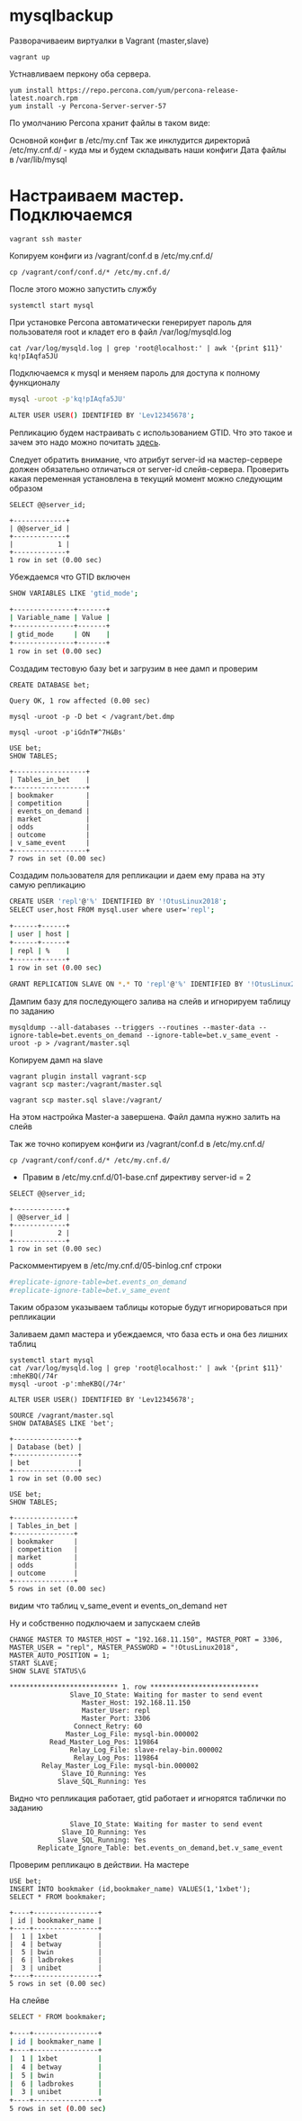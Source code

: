 # mysqlbackup

Разворачиваеим виртуалки в Vagrant (master,slave)

```
vagrant up
```

Устнавливаем перкону оба сервера.

```
yum install https://repo.percona.com/yum/percona-release-latest.noarch.rpm
yum install -y Percona-Server-server-57
```

По умолчанию Percona хранит файлы в таком виде:

Основной конфиг в /etc/my.cnf
Так же инклудится директориā /etc/my.cnf.d/ - куда мы и будем складывать наши конфиги
Дата файлы в /var/lib/mysql

# Настраиваем мастер. Подключаемся
```
vagrant ssh master
```

Копируем конфиги из /vagrant/conf.d в /etc/my.cnf.d/

```
cp /vagrant/conf/conf.d/* /etc/my.cnf.d/
```

После этого можно запустить службу

```
systemctl start mysql
```

При установке Percona автоматически генерирует пароль для пользователя root и кладет его в файл /var/log/mysqld.log

```
cat /var/log/mysqld.log | grep 'root@localhost:' | awk '{print $11}'
kq!pIAqfa5JU
```

Подключаемся к mysql и меняем пароль для доступа к полному функционалу

```bash
mysql -uroot -p'kq!pIAqfa5JU'

ALTER USER USER() IDENTIFIED BY 'Lev12345678';
```

Репликацию будем настраивать с использованием GTID. Что это такое и зачем это надо можно почитать [здесь](https://dev.mysql.com/doc/refman/5.6/en/replication-gtids-concepts.html).

Следует обратить внимание, что атрибут server-id на мастер-сервере должен обязательно отличаться от server-id слейв-сервера. Проверить какая переменная установлена в текущий момент можно следующим образом

```
SELECT @@server_id;

+-------------+
| @@server_id |
+-------------+
|           1 |
+-------------+
1 row in set (0.00 sec)
```

Убеждаемся что GTID включен

```bash
SHOW VARIABLES LIKE 'gtid_mode';

+---------------+-------+
| Variable_name | Value |
+---------------+-------+
| gtid_mode     | ON    |
+---------------+-------+
1 row in set (0.00 sec)
```

Создадим тестовую базу bet и загрузим в нее дамп и проверим

```
CREATE DATABASE bet;

Query OK, 1 row affected (0.00 sec)
```

```
mysql -uroot -p -D bet < /vagrant/bet.dmp

mysql -uroot -p'iGdnT#^7H&Bs'

USE bet;
SHOW TABLES;

+------------------+
| Tables_in_bet    |
+------------------+
| bookmaker        |
| competition      |
| events_on_demand |
| market           |
| odds             |
| outcome          |
| v_same_event     |
+------------------+
7 rows in set (0.00 sec)
```

Создадим пользователя для репликации и даем ему права на эту самую репликацию

```bash
CREATE USER 'repl'@'%' IDENTIFIED BY '!OtusLinux2018';
SELECT user,host FROM mysql.user where user='repl';

+------+------+
| user | host |
+------+------+
| repl | %    |
+------+------+
1 row in set (0.00 sec)

GRANT REPLICATION SLAVE ON *.* TO 'repl'@'%' IDENTIFIED BY '!OtusLinux2018';
```

Дампим базу для последующего залива на слейв и игнорируем таблицу по заданию

```
mysqldump --all-databases --triggers --routines --master-data --ignore-table=bet.events_on_demand --ignore-table=bet.v_same_event -uroot -p > /vagrant/master.sql
```

Копируем дамп на slave

```
vagrant plugin install vagrant-scp
vagrant scp master:/vagrant/master.sql 

vagrant scp master.sql slave:/vagrant/
```

На этом настройка Master-а завершена. Файл дампа нужно залить на слейв

Так же точно копируем конфиги из /vagrant/conf.d в /etc/my.cnf.d/

```
cp /vagrant/conf/conf.d/* /etc/my.cnf.d/
```

- Правим в /etc/my.cnf.d/01-base.cnf директиву server-id = 2

```
SELECT @@server_id;

+-------------+
| @@server_id |
+-------------+
|           2 |
+-------------+
1 row in set (0.00 sec)
```

Раскомментируем в /etc/my.cnf.d/05-binlog.cnf строки

```bash
#replicate-ignore-table=bet.events_on_demand
#replicate-ignore-table=bet.v_same_event
```

Таким образом указываем таблицы которые будут игнорироваться при репликации

Заливаем дамп мастера и убеждаемся, что база есть и она без лишних таблиц

```
systemctl start mysql
cat /var/log/mysqld.log | grep 'root@localhost:' | awk '{print $11}'
:mheKBQ(/74r
mysql -uroot -p':mheKBQ(/74r'

ALTER USER USER() IDENTIFIED BY 'Lev12345678';

SOURCE /vagrant/master.sql
SHOW DATABASES LIKE 'bet';

+----------------+
| Database (bet) |
+----------------+
| bet            |
+----------------+
1 row in set (0.00 sec)

USE bet;
SHOW TABLES;

+---------------+
| Tables_in_bet |
+---------------+
| bookmaker     |
| competition   |
| market        |
| odds          |
| outcome       |
+---------------+
5 rows in set (0.00 sec)
```

видим что таблиц v_same_event и events_on_demand нет

Ну и собственно подключаем и запускаем слейв

```
CHANGE MASTER TO MASTER_HOST = "192.168.11.150", MASTER_PORT = 3306, MASTER_USER = "repl", MASTER_PASSWORD = "!OtusLinux2018", MASTER_AUTO_POSITION = 1;
START SLAVE;
SHOW SLAVE STATUS\G

*************************** 1. row ***************************
               Slave_IO_State: Waiting for master to send event
                  Master_Host: 192.168.11.150
                  Master_User: repl
                  Master_Port: 3306
                Connect_Retry: 60
              Master_Log_File: mysql-bin.000002
          Read_Master_Log_Pos: 119864
               Relay_Log_File: slave-relay-bin.000002
                Relay_Log_Pos: 119864
        Relay_Master_Log_File: mysql-bin.000002
             Slave_IO_Running: Yes
            Slave_SQL_Running: Yes           
```

Видно что репликация работает, gtid работает и игнорятся таблички по заданию

```
               Slave_IO_State: Waiting for master to send event
             Slave_IO_Running: Yes
            Slave_SQL_Running: Yes
       Replicate_Ignore_Table: bet.events_on_demand,bet.v_same_event
```

Проверим репликацю в действии. На мастере

```
USE bet;
INSERT INTO bookmaker (id,bookmaker_name) VALUES(1,'1xbet');
SELECT * FROM bookmaker;

+----+----------------+
| id | bookmaker_name |
+----+----------------+
|  1 | 1xbet          |
|  4 | betway         |
|  5 | bwin           |
|  6 | ladbrokes      |
|  3 | unibet         |
+----+----------------+
5 rows in set (0.00 sec)
```

На слейве

```bash
SELECT * FROM bookmaker;

+----+----------------+
| id | bookmaker_name |
+----+----------------+
|  1 | 1xbet          |
|  4 | betway         |
|  5 | bwin           |
|  6 | ladbrokes      |
|  3 | unibet         |
+----+----------------+
5 rows in set (0.00 sec)
```

